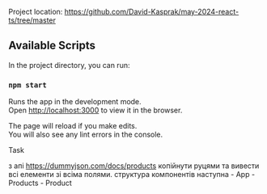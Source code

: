 Project location:
https://github.com/David-Kasprak/may-2024-react-ts/tree/master

## Available Scripts

In the project directory, you can run:

### `npm start`

Runs the app in the development mode.\
Open [http://localhost:3000](http://localhost:3000) to view it in the browser.

The page will reload if you make edits.\
You will also see any lint errors in the console.


Task

з апі https://dummyjson.com/docs/products копійнути руцями та вивести всі елементи зі всіма полями.
структура компонентів наступна -
App - Products - Product